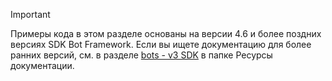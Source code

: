 > [!Important]
> Примеры кода в этом разделе основаны на версии 4.6 и более поздних версиях SDK Bot Framework. Если вы ищете документацию для более ранних версий, см. в разделе [bots - v3 SDK](~/resources/bot-v3/bots-overview.md) в папке Ресурсы документации.
